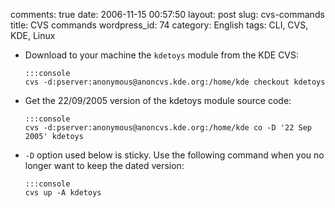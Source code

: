 comments: true
date: 2006-11-15 00:57:50
layout: post
slug: cvs-commands
title: CVS commands
wordpress_id: 74
category: English
tags: CLI, CVS, KDE, Linux

  * Download to your machine the `kdetoys` module from the KDE CVS:

        :::console
        cvs -d:pserver:anonymous@anoncvs.kde.org:/home/kde checkout kdetoys

  * Get the 22/09/2005 version of the kdetoys module source code:

        :::console
        cvs -d:pserver:anonymous@anoncvs.kde.org:/home/kde co -D '22 Sep 2005' kdetoys

  * `-D` option used below is sticky. Use the following command when you no longer want to keep the dated version:

        :::console
        cvs up -A kdetoys

